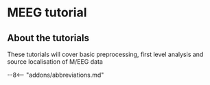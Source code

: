 # MEEG tutorial

## About the tutorials


These tutorials will cover basic preprocessing, first level analysis and source localisation of M/EEG data



--8<-- "addons/abbreviations.md"
